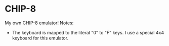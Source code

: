 # CHIP-8
My own CHIP-8 emulator!
Notes:  
- The keyboard is mapped to the literal "0" to "F" keys. I use a special 4x4 keyboard for this emulator.
